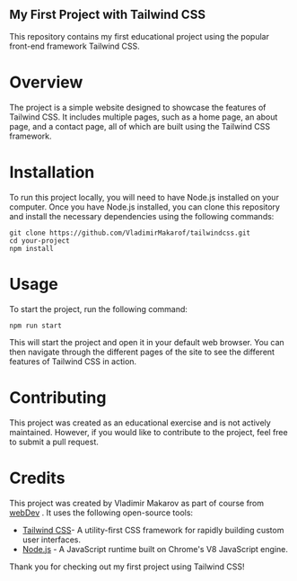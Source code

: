 ## My First Project with Tailwind CSS
This repository contains my first educational project using the popular front-end framework Tailwind CSS.

# Overview
The project is a simple website designed to showcase the features of Tailwind CSS. It includes multiple pages, such as a home page, an about page, and a contact page, all of which are built using the Tailwind CSS framework.

# Installation
To run this project locally, you will need to have Node.js installed on your computer. Once you have Node.js installed, you can clone this repository and install the necessary dependencies using the following commands:

```
git clone https://github.com/VladimirMakarof/tailwindcss.git
cd your-project
npm install
```

# Usage
To start the project, run the following command:

```
npm run start
```

This will start the project and open it in your default web browser. You can then navigate through the different pages of the site to see the different features of Tailwind CSS in action.

# Contributing
This project was created as an educational exercise and is not actively maintained. However, if you would like to contribute to the project, feel free to submit a pull request.

# Credits
This project was created by Vladimir Makarov as part of course from [webDev](https://www.youtube.com/watch?v=rW38WPa4ekA) . It uses the following open-source tools:

* [Tailwind CSS](https://tailwindcss.com)- A utility-first CSS framework for rapidly building custom user interfaces.
* [Node.js](https://nodejs.org/en/) - A JavaScript runtime built on Chrome's V8 JavaScript engine.

Thank you for checking out my first project using Tailwind CSS!
